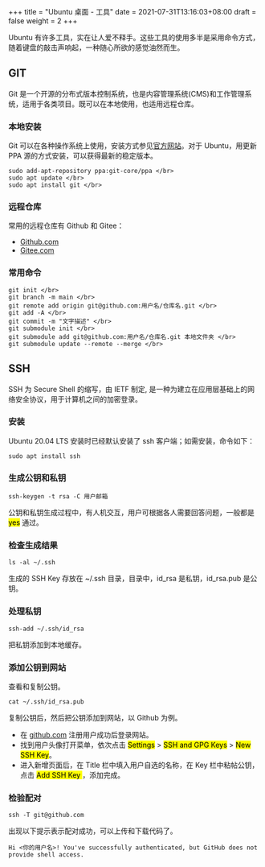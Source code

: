 +++
title = "Ubuntu 桌面 - 工具"
date = 2021-07-31T13:16:03+08:00
draft = false
weight = 2
+++

Ubuntu 有许多工具，实在让人爱不释手。这些工具的使用多半是采用命令方式，随着键盘的敲击声响起，一种随心所欲的感觉油然而生。

<!--more-->

## GIT

Git 是一个开源的分布式版本控制系统，也是内容管理系统(CMS)和工作管理系统，适用于各类项目。既可以在本地使用，也适用远程仓库。

### 本地安装

Git 可以在各种操作系统上使用，安装方式参见[官方网站](https://git-scm.com/downloads)。对于 Ubuntu，用更新 PPA 源的方式安装，可以获得最新的稳定版本。

```
sudo add-apt-repository ppa:git-core/ppa </br>
sudo apt update </br>
sudo apt install git </br>
```

### 远程仓库
常用的远程仓库有 Github 和 Gitee：
- [Github.com](https://github.com)
- [Gitee.com](https://gitee.com)

### 常用命令

```
git init </br>
git branch -m main </br>
git remote add origin git@github.com:用户名/仓库名.git </br>
git add -A </br>
git commit -m "文字描述" </br>
git submodule init </br>
git submodule add git@github.com:用户名/仓库名.git 本地文件夹 </br>
git submodule update --remote --merge </br>
```

## SSH

SSH 为 Secure Shell 的缩写，由 IETF 制定, 是一种为建立在应用层基础上的网络安全协议，用于计算机之间的加密登录。

### 安装

Ubuntu 20.04 LTS 安装时已经默认安装了 ssh 客户端；如需安装，命令如下：

```
sudo apt install ssh
```


### 生成公钥和私钥

```
ssh-keygen -t rsa -C 用户邮箱
```

公钥和私钥生成过程中，有人机交互，用户可根据各人需要回答问题，一般都是 <mark>yes</mark> 通过。

### 检查生成结果

```
ls -al ~/.ssh
```

生成的 SSH Key 存放在 ~/.ssh 目录，目录中，id_rsa 是私钥，id_rsa.pub 是公钥。

### 处理私钥

```
ssh-add ~/.ssh/id_rsa
```

把私钥添加到本地缓存。

### 添加公钥到网站

查看和复制公钥。

```
cat ~/.ssh/id_rsa.pub
```

复制公钥后，然后把公钥添加到网站，以 Github 为例。
- 在 [github.com](https://github.com) 注册用户成功后登录网站。
- 找到用户头像打开菜单，依次点击 <mark>Settings</mark> > <mark>SSH and GPG Keys</mark> > <mark>New SSH Key</mark>。
- 进入新增页面后，在 Title 栏中填入用户自选的名称，在 Key 栏中粘帖公钥，点击  <mark>Add SSH Key </mark>，添加完成。

### 检验配对

```
ssh -T git@github.com 
```

出现以下提示表示配对成功，可以上传和下载代码了。

```
Hi <你的用户名>! You've successfully authenticated, but GitHub does not provide shell access.
```
